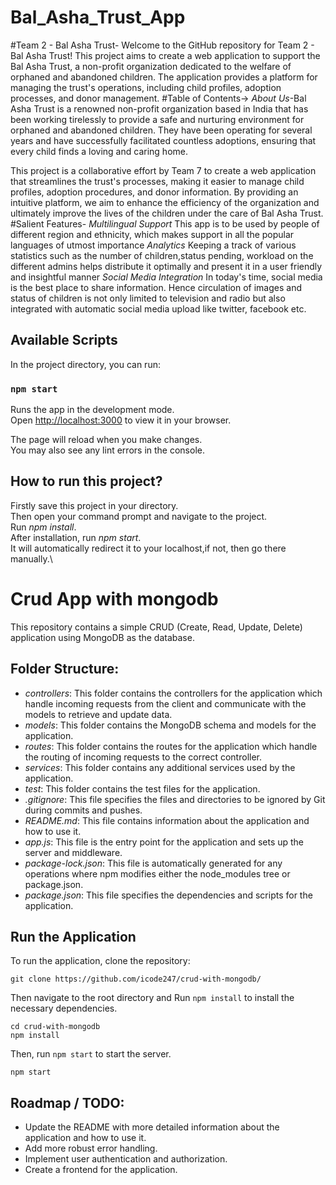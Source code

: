 # Bal_Asha_Trust_App


#Team 2 - Bal Asha Trust-
Welcome to the GitHub repository for Team 2 - Bal Asha Trust! This project aims to create a web application to support the Bal Asha Trust, a non-profit organization dedicated to the welfare of orphaned and abandoned children. The application provides a platform for managing the trust's operations, including child profiles, adoption processes, and donor management.
#Table of Contents->
*About Us*-Bal Asha Trust is a renowned non-profit organization based in India that has been working tirelessly to provide a safe and nurturing environment for orphaned and abandoned children. They have been operating for several years and have successfully facilitated countless adoptions, ensuring that every child finds a loving and caring home.

This project is a collaborative effort by Team 7 to create a web application that streamlines the trust's processes, making it easier to manage child profiles, adoption procedures, and donor information. By providing an intuitive platform, we aim to enhance the efficiency of the organization and ultimately improve the lives of the children under the care of Bal Asha Trust.
#Salient Features-
*Multilingual Support*
This app is to be used by people of different region
and ethnicity, which makes support in all the
popular languages of utmost importance
*Analytics*
Keeping a track of various statistics such as the
number of children,status pending, workload on
the different admins helps distribute it optimally
and present it in a user friendly and insightful
manner
*Social Media Integration*
In today's time, social media is the best place to
share information. Hence circulation of images and
status of children is not only limited to television
and radio but also integrated with automatic social
media upload like twitter, facebook etc.

## Available Scripts

In the project directory, you can run:

### `npm start`

Runs the app in the development mode.\
Open [http://localhost:3000](http://localhost:3000) to view it in your browser.

The page will reload when you make changes.\
You may also see any lint errors in the console.

## How to run this project?
 Firstly save this project in your directory.\
 Then open your command prompt and navigate to the project.\
 Run *npm install*.\
 After installation, run *npm start*.\
 It will automatically redirect it to your localhost,if not, then go there manually.\

# Crud App with mongodb
This repository contains a simple CRUD (Create, Read, Update, Delete) application using MongoDB as the database.

## Folder Structure:

- *controllers*: This folder contains the controllers for the application which handle incoming requests from the client and communicate with the models to retrieve and update data.
- *models*: This folder contains the MongoDB schema and models for the application.
- *routes*: This folder contains the routes for the application which handle the routing of incoming requests to the correct controller.
- *services*: This folder contains any additional services used by the application.
- *test*: This folder contains the test files for the application.
- *.gitignore*: This file specifies the files and directories to be ignored by Git during commits and pushes.
- *README.md*: This file contains information about the application and how to use it.
- *app.js*: This file is the entry point for the application and sets up the server and middleware.
- *package-lock.json*: This file is automatically generated for any operations where npm modifies either the node_modules tree or package.json.
- *package.json*: This file specifies the dependencies and scripts for the application.

## Run the Application
To run the application, clone the repository:

    git clone https://github.com/icode247/crud-with-mongodb/

Then navigate to the root directory and Run `npm install` to install the necessary dependencies. 

    cd crud-with-mongodb
    npm install

Then, run `npm start` to start the server.
    
    npm start
    
## Roadmap / TODO:

- Update the README with more detailed information about the application and how to use it.
- Add more robust error handling.
- Implement user authentication and authorization.
- Create a frontend for the application.
